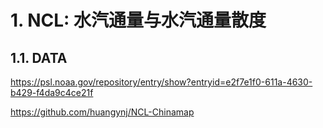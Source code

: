 
# 1. NCL: 水汽通量与水汽通量散度

## 1.1. DATA

<!-- <https://psl.noaa.gov/repository/entry/show?entryid=4427cfa3-ff34-4430-8954-86c85cebca4b> -->

<https://psl.noaa.gov/repository/entry/show?entryid=e2f7e1f0-611a-4630-b429-f4da9c4ce21f>

<https://github.com/huangynj/NCL-Chinamap>

